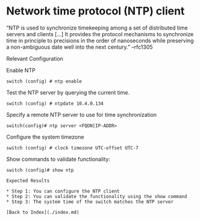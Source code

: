 # Network time protocol (NTP) client 


“NTP is used to synchronize timekeeping among a set of distributed time servers and clients [...] It provides the protocol mechanisms to synchronize time in principle to precisions in the order of nanoseconds while preserving a non-ambiguous date well into the next century.” –rfc1305 
    
Relevant Configuration 

Enable NTP

```
switch (config) # ntp enable
```

Test the NTP server by querying the current time.

```
switch (config) # ntpdate 10.4.0.134 
```

Specify a remote NTP server to use for time synchronization 

```
switch(config)# ntp server <FQDN|IP-ADDR>
```

Configure the system timezone 

```
switch (config) # clock timezone UTC-offset UTC-7
```

Show commands to validate functionality:  

```
switch (config)# show ntp

Expected Results 

* Step 1: You can configure the NTP client
* Step 2: You can validate the functionality using the show command 
* Step 3: The system time of the switch matches the NTP server

[Back to Index](./index.md)
